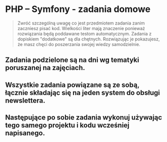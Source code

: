 # PHP &ndash; Symfony - zadania domowe

> Zwróć szczególną uwagę co jest przedmiotem zadania zanim zaczniesz pisać kod. 
> Wielkości liter mają znaczenie ponieważ rozwiązania będą poddawane testom automatycznym.
> Zadania z dopiskiem "dodatkowe" są dla chętnych. 
> Rozwiązując je pokazujesz, że masz chęci do poszerzania swojej wiedzy samodzielnie.

## Zadania podzielone są na dni wg tematyki poruszanej na zajęciach.
## Wszystkie zadania powiązane są ze sobą, łącznie składając się na jeden system do obsługi newslettera.
## Następujące po sobie zadania wykonuj używając tego samego projektu i kodu wcześniej napisanego.